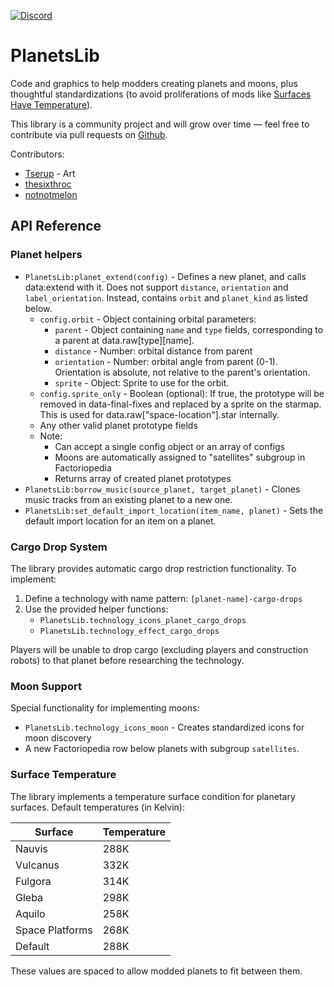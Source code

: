 [![Discord](https://img.shields.io/badge/Discord-7289DA?style=for-the-badge)](https://discord.gg/VuVhYUBbWE)

# PlanetsLib

Code and graphics to help modders creating planets and moons, plus thoughtful standardizations (to avoid proliferations of mods like [Surfaces Have Temperature](https://mods.factorio.com/mod/Surfaces-Have-Temperature)).

This library is a community project and will grow over time — feel free to contribute via pull requests on [Github](https://github.com/danielmartin0/PlanetsLib).

Contributors:

-   [Tserup](https://mods.factorio.com/user/Tserup) - Art
-   [thesixthroc](https://mods.factorio.com/user/thesixthroc)
-   [notnotmelon](https://mods.factorio.com/user/notnotmelon)

## API Reference

### Planet helpers

- `PlanetsLib:planet_extend(config)` - Defines a new planet, and calls data:extend with it. Does not support `distance`, `orientation` and `label_orientation`. Instead, contains `orbit` and `planet_kind` as listed below.
    - `config.orbit` - Object containing orbital parameters:
        - `parent` - Object containing `name` and `type` fields, corresponding to a parent at data.raw[type][name].
        - `distance` - Number: orbital distance from parent
        - `orientation` - Number: orbital angle from parent (0-1). Orientation is absolute, not relative to the parent's orientation.
        - `sprite` - Object: Sprite to use for the orbit.
    - `config.sprite_only` - Boolean (optional): If true, the prototype will be removed in data-final-fixes and replaced by a sprite on the starmap. This is used for data.raw["space-location"].star internally.
    - Any other valid planet prototype fields
    - Note:
        - Can accept a single config object or an array of configs
        - Moons are automatically assigned to "satellites" subgroup in Factoriopedia
        - Returns array of created planet prototypes
- `PlanetsLib:borrow_music(source_planet, target_planet)` - Clones music tracks from an existing planet to a new one.
- `PlanetsLib:set_default_import_location(item_name, planet)` - Sets the default import location for an item on a planet.

### Cargo Drop System

The library provides automatic cargo drop restriction functionality. To implement:

1. Define a technology with name pattern: `[planet-name]-cargo-drops`
2. Use the provided helper functions:
    - `PlanetsLib.technology_icons_planet_cargo_drops`
    - `PlanetsLib.technology_effect_cargo_drops`

Players will be unable to drop cargo (excluding players and construction robots) to that planet before researching the technology.

### Moon Support

Special functionality for implementing moons:

-   `PlanetsLib.technology_icons_moon` - Creates standardized icons for moon discovery
-   A new Factoriopedia row below planets with subgroup `satellites`.

### Surface Temperature

The library implements a temperature surface condition for planetary surfaces. Default temperatures (in Kelvin):

| Surface         | Temperature |
| --------------- | ----------- |
| Nauvis          | 288K        |
| Vulcanus        | 332K        |
| Fulgora         | 314K        |
| Gleba           | 298K        |
| Aquilo          | 258K        |
| Space Platforms | 268K        |
| Default         | 288K        |

These values are spaced to allow modded planets to fit between them.
